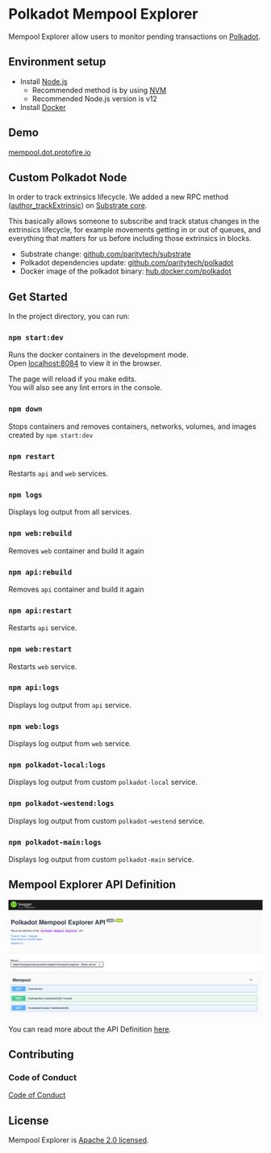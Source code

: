 # Polkadot Mempool Explorer

Mempool Explorer allow users to monitor pending transactions on [Polkadot](https://polkadot.network/). 

## Environment setup

 - Install [Node.js](https://nodejs.org/)
   - Recommended method is by using [NVM](https://github.com/creationix/nvm)
   - Recommended Node.js version is v12
 - Install [Docker](https://docs.docker.com/get-docker/)

## Demo

[mempool.dot.protofire.io](https://mempool.dot.protofire.io)

## Custom Polkadot Node

In order to track extrinsics lifecycle. We added a new RPC method ([author_trackExtrinsic](https://github.com/protofire/polkadot-mempool-explorer/blob/develop/api/services/polkadot/custom-rpc-methods.js)) on [Substrate core](https://github.com/jarcodallo/substrate/blob/master/client/rpc-api/src/author/mod.rs).

This basically allows someone to subscribe and track status changes in the extrinsics lifecycle, for example movements getting in or out of queues, and everything that matters for us before including those extrinsics in blocks.
  
 - Substrate change: [github.com/paritytech/substrate](https://github.com/jarcodallo/substrate/commits/master)
 - Polkadot dependencies update: [github.com/paritytech/polkadot](https://github.com/jarcodallo/polkadot/commits/master)
 - Docker image of the polkadot binary: [hub.docker.com/polkadot](https://hub.docker.com/repository/docker/jarcodallo/polkadot)

## Get Started

In the project directory, you can run:

### `npm start:dev`

Runs the docker containers in the development mode.\
Open [localhost:8084](http://localhost:8084) to view it in the browser.

The page will reload if you make edits.\
You will also see any lint errors in the console.

### `npm down`

Stops containers and removes containers, networks, volumes, and images created by `npm start:dev`

### `npm restart`

Restarts `api` and `web` services.

### `npm logs`

Displays log output from all services.

### `npm web:rebuild`

Removes `web` container and build it again

### `npm api:rebuild`

Removes `api` container and build it again

### `npm api:restart`

Restarts `api` service.

### `npm web:restart`

Restarts `web` service.

### `npm api:logs`

Displays log output from `api` service.

### `npm web:logs`

Displays log output from `web` service.

### `npm polkadot-local:logs`

Displays log output from custom `polkadot-local` service.

### `npm polkadot-westend:logs`

Displays log output from custom `polkadot-westend` service.

### `npm polkadot-main:logs`

Displays log output from custom `polkadot-main` service.

## Mempool Explorer API Definition

<p align="center"><img src="./assets/swagger.png"/></p>

You can read more about the API Definition [here](https://mempool.dot.protofire.io/api/v1/api-docs).

## Contributing

### Code of Conduct

[Code of Conduct](CODE_OF_CONDUCT.md)

## License

Mempool Explorer is [Apache 2.0 licensed](LICENSE).
